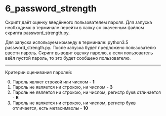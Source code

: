 # 6_password_strength

Скрипт даёт оценку введённого пользователем пароля. Для запуска необходимо в терминале перейти в папку со скаченным файлом скрипта password_strength.py.

Для запуска используем команду в терминале: python3.5 password_strength.py. После запуска будет предложено пользователю ввести пароль. Скрипт выводит оценку паролю, а если пользователь ввёл пустой пароль, то это будет сообщено пользователю.

***

Критерии оценивания паролей:

0. Пароль являет строкой или числом - **1**
0. Пароль не является ни строкою, ни числом - **3**
0. Пароль не является ни строкою, ни числом, регистр букв отличается - **6**
0. Пароль не является ни строкою, ни числом, регистр букв отличается, есть метасимволы - **10**


